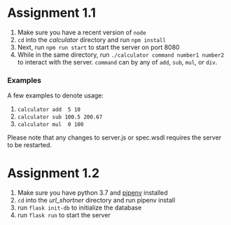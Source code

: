# Assignment 1.1

1. Make sure you have a recent version of `node`
2. `cd` into the *calculator* directory and run `npm install`
3. Next, run `npm run start` to start the server on port 8080
4. While in the same directory, run `./calculator command number1 number2` to interact with the server.
   `command` can by any of `add`, `sub`, `mul`, or `div`.


### Examples
A few examples to denote usage:
1. `calculator add  5 10`
2. `calculator sub 100.5 200.67`
3. `calculator mul  0 100`

Please note that any changes to server.js or spec.wsdl requires the server to be restarted.

# Assignment 1.2

1. Make sure you have python 3.7 and [pipenv](https://pipenv.readthedocs.io/en/latest/) installed
2. `cd` into the *url_shortner* directory and run pipenv install
3. run `flask init-db` to initialize the database
4. run `flask run` to start the server
